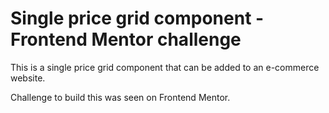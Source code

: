 # Single price grid component - Frontend Mentor challenge 
This is a single price grid component that can be added to an e-commerce website.

Challenge to build this was seen on Frontend Mentor. 
